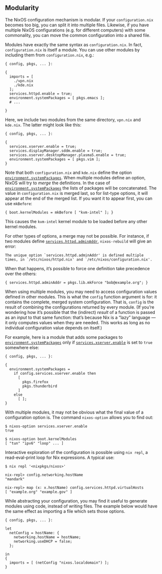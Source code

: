 ## Modularity

The NixOS configuration mechanism is modular. If your `configuration.nix` becomes too big, you can split it into multiple files. Likewise, if you have multiple NixOS configurations (e.g. for different computers) with some commonality, you can move the common configuration into a shared file.

Modules have exactly the same syntax as `configuration.nix`. In fact, `configuration.nix` is itself a module. You can use other modules by including them from `configuration.nix`, e.g.:

```programlisting
{ config, pkgs, ... }:

{
  imports = [
    ./vpn.nix
    ./kde.nix
  ];
  services.httpd.enable = true;
  environment.systemPackages = [ pkgs.emacs ];
  # ...

}
```

Here, we include two modules from the same directory, `vpn.nix` and `kde.nix`. The latter might look like this:

```programlisting
{ config, pkgs, ... }:

{
  services.xserver.enable = true;
  services.displayManager.sddm.enable = true;
  services.xserver.desktopManager.plasma5.enable = true;
  environment.systemPackages = [ pkgs.vim ];
}
```

Note that both `configuration.nix` and `kde.nix` define the option [`environment.systemPackages`](options.html#opt-environment.systemPackages). When multiple modules define an option, NixOS will try to _merge_ the definitions. In the case of [`environment.systemPackages`](options.html#opt-environment.systemPackages) the lists of packages will be concatenated. The value in `configuration.nix` is merged last, so for list-type options, it will appear at the end of the merged list. If you want it to appear first, you can use `mkBefore`:

```programlisting
{ boot.kernelModules = mkBefore [ "kvm-intel" ]; }
```

This causes the `kvm-intel` kernel module to be loaded before any other kernel modules.

For other types of options, a merge may not be possible. For instance, if two modules define [`services.httpd.adminAddr`](options.html#opt-services.httpd.adminAddr), `nixos-rebuild` will give an error:

```programlisting
The unique option `services.httpd.adminAddr' is defined multiple times, in `/etc/nixos/httpd.nix' and `/etc/nixos/configuration.nix'.
```

When that happens, it’s possible to force one definition take precedence over the others:

```programlisting
{ services.httpd.adminAddr = pkgs.lib.mkForce "bob@example.org"; }
```

When using multiple modules, you may need to access configuration values defined in other modules. This is what the `config` function argument is for: it contains the complete, merged system configuration. That is, `config` is the result of combining the configurations returned by every module. (If you’re wondering how it’s possible that the (indirect) _result_ of a function is passed as an _input_ to that same function: that’s because Nix is a “lazy” language — it only computes values when they are needed. This works as long as no individual configuration value depends on itself.)

For example, here is a module that adds some packages to [`environment.systemPackages`](options.html#opt-environment.systemPackages) only if [`services.xserver.enable`](options.html#opt-services.xserver.enable) is set to `true` somewhere else:

```programlisting
{ config, pkgs, ... }:

{
  environment.systemPackages =
    if config.services.xserver.enable then
      [
        pkgs.firefox
        pkgs.thunderbird
      ]
    else
      [ ];
}
```

With multiple modules, it may not be obvious what the final value of a configuration option is. The command `nixos-option` allows you to find out:

```programlisting
$ nixos-option services.xserver.enable
true

$ nixos-option boot.kernelModules
[ "tun" "ipv6" "loop" ... ]
```

Interactive exploration of the configuration is possible using `nix repl`, a read-eval-print loop for Nix expressions. A typical use:

```programlisting
$ nix repl '<nixpkgs/nixos>'

nix-repl> config.networking.hostName
"mandark"

nix-repl> map (x: x.hostName) config.services.httpd.virtualHosts
[ "example.org" "example.gov" ]
```

While abstracting your configuration, you may find it useful to generate modules using code, instead of writing files. The example below would have the same effect as importing a file which sets those options.

```programlisting
{ config, pkgs, ... }:

let
  netConfig = hostName: {
    networking.hostName = hostName;
    networking.useDHCP = false;
  };

in
{
  imports = [ (netConfig "nixos.localdomain") ];
}
```
